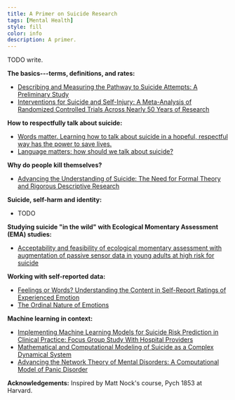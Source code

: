 ```yaml
---
title: A Primer on Suicide Research
tags: [Mental Health]
style: fill
color: info
description: A primer.
---
```



TODO write.

**The basics---terms, definitions, and rates:**
* [Describing and Measuring the Pathway to Suicide Attempts: A Preliminary Study](https://nocklab.fas.harvard.edu/files/nocklab/files/millner_2016_pathway_suicideattempts_sltb.pdf)
* [Interventions for Suicide and Self-Injury: A Meta-Analysis of Randomized Controlled Trials Across Nearly 50 Years of Research](https://www.apa.org/pubs/journals/features/bul-bul0000305.pdf)

**How to respectfully talk about suicide:**
* [Words matter. Learning how to talk about suicide in a hopeful, respectful way has the power to save lives.](https://www.camh.ca/-/media/files/words-matter-suicide-language-guide.pdf)
* [Language matters: how should we talk about suicide?](https://www.nationalelfservice.net/mental-health/suicide/language-matters-how-should-we-talk-about-suicide/)

**Why do people kill themselves?**
* [Advancing the Understanding of Suicide: The Need for Formal Theory and Rigorous Descriptive Research](https://www.ncbi.nlm.nih.gov/pmc/articles/PMC7429350/pdf/nihms-1607402.pdf)

**Suicide, self-harm and identity:**
* TODO

**Studying suicide "in the wild" with Ecological Momentary Assessment (EMA) studies:**
* [Acceptability and feasibility of ecological momentary assessment with augmentation of passive sensor data in young adults at high risk for suicide](https://pubmed.ncbi.nlm.nih.gov/37487460/)

**Working with self-reported data:**
* [Feelings or Words? Understanding the Content in Self-Report Ratings of Experienced Emotion](https://www.ncbi.nlm.nih.gov/pmc/articles/PMC1351136/pdf/nihms2916.pdf)
* [The Ordinal Nature of Emotions](https://yannakakis.net/wp-content/uploads/2018/11/ordinal-nature-emotions.pdf)

**Machine learning in context:**
* [Implementing Machine Learning Models for Suicide Risk Prediction in Clinical Practice: Focus Group Study With Hospital Providers](https://www.ncbi.nlm.nih.gov/pmc/articles/PMC8956996/pdf/formative_v6i3e30946.pdf)
* [Mathematical and Computational Modeling of Suicide as a Complex Dynamical System](https://osf.io/preprints/psyarxiv/b29cs/)
* [Advancing the Network Theory of Mental Disorders: A Computational Model of Panic Disorder](https://osf.io/preprints/psyarxiv/km37w/)

**Acknowledgements:** Inspired by Matt Nock's course, Pych 1853 at Harvard.
